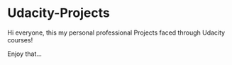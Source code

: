 # Udacity-Projects

Hi everyone, this my personal professional Projects faced through Udacity courses!

Enjoy that...
